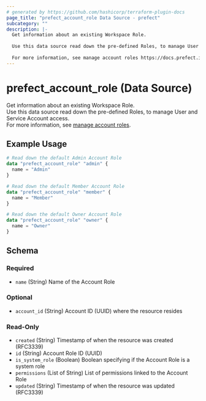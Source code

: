 ```yaml
---
# generated by https://github.com/hashicorp/terraform-plugin-docs
page_title: "prefect_account_role Data Source - prefect"
subcategory: ""
description: |-
  Get information about an existing Workspace Role.
  
  Use this data source read down the pre-defined Roles, to manage User and Service Account access.
  
  For more information, see manage account roles https://docs.prefect.io/v3/manage/cloud/manage-users/manage-roles#manage-account-roles.
---
```


# prefect_account_role (Data Source)


Get information about an existing Workspace Role.
<br>
Use this data source read down the pre-defined Roles, to manage User and Service Account access.
<br>
For more information, see [manage account roles](https://docs.prefect.io/v3/manage/cloud/manage-users/manage-roles#manage-account-roles).


## Example Usage

```terraform
# Read down the default Admin Account Role
data "prefect_account_role" "admin" {
  name = "Admin"
}

# Read down the default Member Account Role
data "prefect_account_role" "member" {
  name = "Member"
}

# Read down the default Owner Account Role
data "prefect_account_role" "owner" {
  name = "Owner"
}
```

<!-- schema generated by tfplugindocs -->
## Schema

### Required

- `name` (String) Name of the Account Role

### Optional

- `account_id` (String) Account ID (UUID) where the resource resides

### Read-Only

- `created` (String) Timestamp of when the resource was created (RFC3339)
- `id` (String) Account Role ID (UUID)
- `is_system_role` (Boolean) Boolean specifying if the Account Role is a system role
- `permissions` (List of String) List of permissions linked to the Account Role
- `updated` (String) Timestamp of when the resource was updated (RFC3339)

